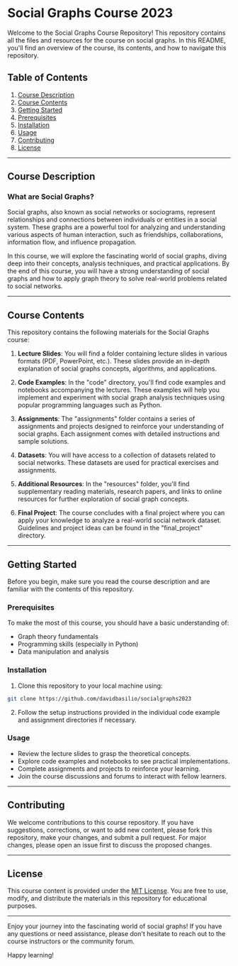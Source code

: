 # Social Graphs Course 2023

Welcome to the Social Graphs Course Repository! This repository contains all the files and resources for the course on social graphs. In this README, you'll find an overview of the course, its contents, and how to navigate this repository.

## Table of Contents
1. [Course Description](#course-description)
2. [Course Contents](#course-contents)
3. [Getting Started](#getting-started)
4. [Prerequisites](#prerequisites)
5. [Installation](#installation)
6. [Usage](#usage)
7. [Contributing](#contributing)
8. [License](#license)

---

## Course Description

### What are Social Graphs?

Social graphs, also known as social networks or sociograms, represent relationships and connections between individuals or entities in a social system. These graphs are a powerful tool for analyzing and understanding various aspects of human interaction, such as friendships, collaborations, information flow, and influence propagation.

In this course, we will explore the fascinating world of social graphs, diving deep into their concepts, analysis techniques, and practical applications. By the end of this course, you will have a strong understanding of social graphs and how to apply graph theory to solve real-world problems related to social networks.

---

## Course Contents

This repository contains the following materials for the Social Graphs course:

1. **Lecture Slides**: You will find a folder containing lecture slides in various formats (PDF, PowerPoint, etc.). These slides provide an in-depth explanation of social graphs concepts, algorithms, and applications.

2. **Code Examples**: In the "code" directory, you'll find code examples and notebooks accompanying the lectures. These examples will help you implement and experiment with social graph analysis techniques using popular programming languages such as Python.

3. **Assignments**: The "assignments" folder contains a series of assignments and projects designed to reinforce your understanding of social graphs. Each assignment comes with detailed instructions and sample solutions.

4. **Datasets**: You will have access to a collection of datasets related to social networks. These datasets are used for practical exercises and assignments.

5. **Additional Resources**: In the "resources" folder, you'll find supplementary reading materials, research papers, and links to online resources for further exploration of social graph concepts.

6. **Final Project**: The course concludes with a final project where you can apply your knowledge to analyze a real-world social network dataset. Guidelines and project ideas can be found in the "final_project" directory.

---

## Getting Started

Before you begin, make sure you read the course description and are familiar with the contents of this repository.

### Prerequisites

To make the most of this course, you should have a basic understanding of:

- Graph theory fundamentals
- Programming skills (especially in Python)
- Data manipulation and analysis

### Installation

1. Clone this repository to your local machine using:
```bash
git clone https://github.com/davidbasilio/socialgraphs2023 
```
2. Follow the setup instructions provided in the individual code example and assignment directories if necessary.

### Usage

- Review the lecture slides to grasp the theoretical concepts.
- Explore code examples and notebooks to see practical implementations.
- Complete assignments and projects to reinforce your learning.
- Join the course discussions and forums to interact with fellow learners.

---

## Contributing

We welcome contributions to this course repository. If you have suggestions, corrections, or want to add new content, please fork this repository, make your changes, and submit a pull request. For major changes, please open an issue first to discuss the proposed changes.

---

## License

This course content is provided under the [MIT License](LICENSE.md). You are free to use, modify, and distribute the materials in this repository for educational purposes.

---

Enjoy your journey into the fascinating world of social graphs! If you have any questions or need assistance, please don't hesitate to reach out to the course instructors or the community forum.

Happy learning!

